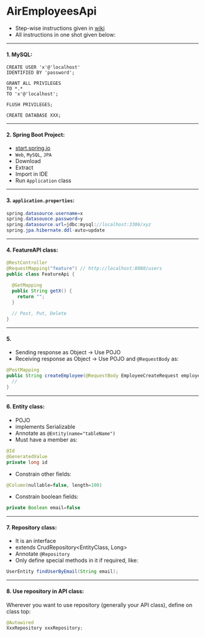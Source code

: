 # AirEmployeesApi

- Step-wise instructions given in [wiki](https://github.com/mumayank/AirEmployeesApi/wiki/0.-Home)
- All instructions in one shot given below:

***

#### 1. MySQL:

```mysql
CREATE USER 'x'@'localhost'
IDENTIFIED BY 'password';

GRANT ALL PRIVILEGES
TO *.*
TO 'x'@'localhost';

FLUSH PRIVILEGES;

CREATE DATABASE XXX;
```


***

#### 2. Spring Boot Project:

- [start.spring.io](https://start.spring.io)
- `Web`, `MySQL`, `JPA`
- Download
- Extract
- Import in IDE
- Run `Application` class



***


#### 3. `application.properties`:

```java
spring.datasource.username=x
spring.datasouoce.password=y
spring.datasource.url=jdbc:mysql://localhost:3306/xyz
spring.jpa.hibernate.ddl-auto=update
```


***



#### 4. FeatureAPI class:

```java
@RestController
@RequestMapping("feature") // http://localhost:8080/users
public class FeatureApi {

  @GetMapping
  public String getX() {
    return "";
  }
  
  // Post, Put, Delete
}
```


***



#### 5. 

- Sending response as Object -> Use POJO
- Receiving response as Object -> Use POJO and `@RequestBody` as:

```java
@PostMapping
public String createEmployee(@RequestBody EmployeeCreateRequest employeeCreateRequest) {
  //
}
```


***



#### 6. Entity class:

- POJO
- implements Serializable
- Annotate as `@Entity(name="tableName")`
- Must have a member as:

```java
@Id
@GeneratedValue
private long id
```
- Constrain other fields:

```java
@Column(nullable=false, length=100)
```

- Constrain boolean fields:
```java
private Boolean email=false
```



***



#### 7. Repository class:

- It is an interface
- extends CrudRepository<EntityClass, Long>
- Annotate `@Repository`
- Only define special methods in it if required, like:

```java
UserEntity findUserByEmail(String email);
```



***



#### 8. Use repository in API class:

Wherever you want to use repository (generally your API class), define on class top:

```java
@Autowired
XxxRepository xxxRepository;
```
